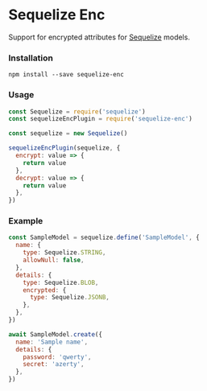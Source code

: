 # Sequelize Enc

Support for encrypted attributes for [Sequelize](https://github.com/sequelize/sequelize) models.

### Installation

```
npm install --save sequelize-enc
```

### Usage

```js
const Sequelize = require('sequelize')
const sequelizeEncPlugin = require('sequelize-enc')

const sequelize = new Sequelize()

sequelizeEncPlugin(sequelize, {
  encrypt: value => {
    return value
  },
  decrypt: value => {
    return value
  },
})
```

### Example

```js
const SampleModel = sequelize.define('SampleModel', {
  name: {
    type: Sequelize.STRING,
    allowNull: false,
  },
  details: {
    type: Sequelize.BLOB,
    encrypted: {
      type: Sequelize.JSONB,
    },
  },
})

await SampleModel.create({
  name: 'Sample name',
  details: {
    password: 'qwerty',
    secret: 'azerty',
  },
})
```
